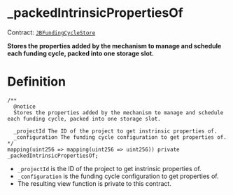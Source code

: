 # _packedIntrinsicPropertiesOf

Contract: [`JBFundingCycleStore`](../)​‌

**Stores the properties added by the mechanism to manage and schedule each funding cycle, packed into one storage slot.**

# Definition

```solidity
/** 
  @notice
  Stores the properties added by the mechanism to manage and schedule each funding cycle, packed into one storage slot.
  
  _projectId The ID of the project to get instrinsic properties of.
  _configuration The funding cycle configuration to get properties of.
*/
mapping(uint256 => mapping(uint256 => uint256)) private _packedIntrinsicPropertiesOf;
```

* `_projectId` is the ID of the project to get instrinsic properties of.
* `_configuration` is the funding cycle configuration to get properties of.
* The resulting view function is private to this contract.
